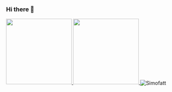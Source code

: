### Hi there 👋

<!--
**Simofatt/Simofatt** is a ✨ _special_ ✨ repository because its `README.md` (this file) appears on your GitHub profile.

Here are some ideas to get you started:

- 🔭 I’m currently working on ...
- 🌱 I’m currently learning ...
- 👯 I’m looking to collaborate on ...
- 🤔 I’m looking for help with ...
- 💬 Ask me about ...
- 📫 How to reach me: ...
- 😄 Pronouns: ...
- ⚡ Fun fact: ...
-->

<p align="left">
<a href="https://github.com/Simofatt">
  <img height="180em" src="https://github-readme-stats-eight-theta.vercel.app/api/top-langs/?username=Simofatt&layout=compact&langs_count=8&theme=algolia"/>
  <img height="180em" src="https://github-readme-stats-eight-theta.vercel.app/api?username=Simofatt&show_icons=true&theme=algolia&include_all_commits=true&count_private=true"/>
</a>
<img align="center" src="https://github-readme-streak-stats.herokuapp.com/?user=Simofatt&theme=dark&background=0d1117&date_format=M%20j%5B%2C%20Y%5D" alt="Simofatt" />
</p>
